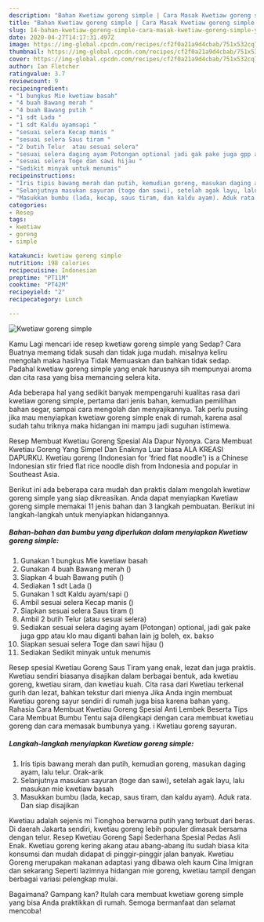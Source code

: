 ```yaml
---
description: "Bahan Kwetiaw goreng simple | Cara Masak Kwetiaw goreng simple Yang Lezat Sekali"
title: "Bahan Kwetiaw goreng simple | Cara Masak Kwetiaw goreng simple Yang Lezat Sekali"
slug: 14-bahan-kwetiaw-goreng-simple-cara-masak-kwetiaw-goreng-simple-yang-lezat-sekali
date: 2020-04-27T14:17:31.497Z
image: https://img-global.cpcdn.com/recipes/cf2f0a21a9d4cbab/751x532cq70/kwetiaw-goreng-simple-foto-resep-utama.jpg
thumbnail: https://img-global.cpcdn.com/recipes/cf2f0a21a9d4cbab/751x532cq70/kwetiaw-goreng-simple-foto-resep-utama.jpg
cover: https://img-global.cpcdn.com/recipes/cf2f0a21a9d4cbab/751x532cq70/kwetiaw-goreng-simple-foto-resep-utama.jpg
author: Ian Fletcher
ratingvalue: 3.7
reviewcount: 9
recipeingredient:
- "1 bungkus Mie kwetiaw basah"
- "4 buah Bawang merah "
- "4 buah Bawang putih "
- "1 sdt Lada "
- "1 sdt Kaldu ayamsapi "
- "sesuai selera Kecap manis "
- "sesuai selera Saus tiram "
- "2 butih Telur  atau sesuai selera"
- "sesuai selera daging ayam Potongan optional jadi gak pake juga gpp atau klo mau diganti bahan lain jg boleh ex bakso"
- "sesuai selera Toge dan sawi hijau "
- "Sedikit minyak untuk menumis"
recipeinstructions:
- "Iris tipis bawang merah dan putih, kemudian goreng, masukan daging ayam, lalu telur. Orak-arik"
- "Selanjutnya masukan sayuran (toge dan sawi), setelah agak layu, lalu masukan mie kwetiaw basah"
- "Masukkan bumbu (lada, kecap, saus tiram, dan kaldu ayam). Aduk rata. Dan siap disajikan"
categories:
- Resep
tags:
- kwetiaw
- goreng
- simple

katakunci: kwetiaw goreng simple 
nutrition: 198 calories
recipecuisine: Indonesian
preptime: "PT11M"
cooktime: "PT42M"
recipeyield: "2"
recipecategory: Lunch

---
```



![Kwetiaw goreng simple](https://img-global.cpcdn.com/recipes/cf2f0a21a9d4cbab/751x532cq70/kwetiaw-goreng-simple-foto-resep-utama.jpg)

Kamu Lagi mencari ide resep kwetiaw goreng simple yang Sedap? Cara Buatnya memang tidak susah dan tidak juga mudah. misalnya keliru mengolah maka hasilnya Tidak Memuaskan dan bahkan tidak sedap. Padahal kwetiaw goreng simple yang enak harusnya sih mempunyai aroma dan cita rasa yang bisa memancing selera kita.

Ada beberapa hal yang sedikit banyak mempengaruhi kualitas rasa dari kwetiaw goreng simple, pertama dari jenis bahan, kemudian pemilihan bahan segar, sampai cara mengolah dan menyajikannya. Tak perlu pusing jika mau menyiapkan kwetiaw goreng simple enak di rumah, karena asal sudah tahu triknya maka hidangan ini mampu jadi suguhan istimewa.

Resep Membuat Kwetiau Goreng Spesial Ala Dapur Nyonya. Cara Membuat Kwetiau Goreng Yang Simpel Dan Enaknya Luar biasa ALA KREASI DAPURKU. Kwetiau goreng (Indonesian for &#39;fried flat noodle&#39;) is a Chinese Indonesian stir fried flat rice noodle dish from Indonesia and popular in Southeast Asia.


Berikut ini ada beberapa cara mudah dan praktis dalam mengolah kwetiaw goreng simple yang siap dikreasikan. Anda dapat menyiapkan Kwetiaw goreng simple memakai 11 jenis bahan dan 3 langkah pembuatan. Berikut ini langkah-langkah untuk menyiapkan hidangannya.

<!--inarticleads1-->

##### Bahan-bahan dan bumbu yang diperlukan dalam menyiapkan Kwetiaw goreng simple:

1. Gunakan 1 bungkus Mie kwetiaw basah
1. Gunakan 4 buah Bawang merah ()
1. Siapkan 4 buah Bawang putih ()
1. Sediakan 1 sdt Lada ()
1. Gunakan 1 sdt Kaldu ayam/sapi ()
1. Ambil sesuai selera Kecap manis ()
1. Siapkan sesuai selera Saus tiram ()
1. Ambil 2 butih Telur  (atau sesuai selera)
1. Sediakan sesuai selera daging ayam (Potongan) optional, jadi gak pake juga gpp atau klo mau diganti bahan lain jg boleh, ex. bakso
1. Siapkan sesuai selera Toge dan sawi hijau ()
1. Sediakan Sedikit minyak untuk menumis


Resep spesial Kwetiau Goreng Saus Tiram yang enak, lezat dan juga praktis. Kwetiau sendiri biasanya disajikan dalam berbagai bentuk, ada kwetiau goreng, kwetiau siram, dan kwetiau kuah. Cita rasa dari Kwetiau terkenal gurih dan lezat, bahkan tekstur dari mienya Jika Anda ingin membuat Kwetiau goreng sayur sendiri di rumah juga bisa karena bahan yang. Rahasia Cara Membuat Kwetiau Goreng Spesial Anti Lembek Beserta Tips Cara Membuat Bumbu Tentu saja dilengkapi dengan cara membuat kwetiau goreng dan cara memasak bumbunya yang. i Kwetiau goreng sayuran. 

<!--inarticleads2-->

##### Langkah-langkah menyiapkan Kwetiaw goreng simple:

1. Iris tipis bawang merah dan putih, kemudian goreng, masukan daging ayam, lalu telur. Orak-arik
1. Selanjutnya masukan sayuran (toge dan sawi), setelah agak layu, lalu masukan mie kwetiaw basah
1. Masukkan bumbu (lada, kecap, saus tiram, dan kaldu ayam). Aduk rata. Dan siap disajikan


Kwetiau adalah sejenis mi Tionghoa berwarna putih yang terbuat dari beras. Di daerah Jakarta sendiri, kwetiau goreng lebih populer dimasak bersama dengan telur. Resep Kwetiau Goreng Sapi Sederhana Spesial Pedas Asli Enak. Kwetiau goreng kering akang atau abang-abang itu sudah biasa kita konsumsi dan mudah didapat di pinggir-pinggir jalan banyak. Kwetiau Goreng merupakan makanan adaptasi yang dibawa oleh kaum Cina Imigran dan sekarang Seperti lazimnya hidangan mie goreng, kwetiau tampil dengan berbagai variasi pelengkap mulai. 

Bagaimana? Gampang kan? Itulah cara membuat kwetiaw goreng simple yang bisa Anda praktikkan di rumah. Semoga bermanfaat dan selamat mencoba!
